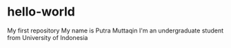 # hello-world
My first repository
My name is Putra Muttaqin
I'm an undergraduate student from University of Indonesia
